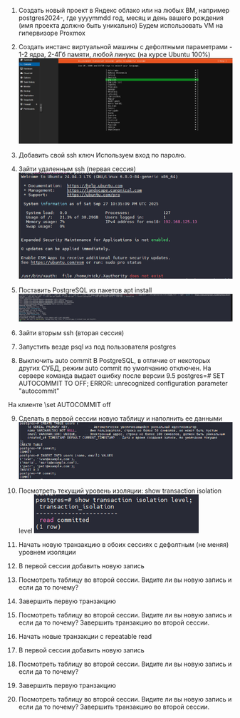 
1. Создать новый проект в Яндекс облако или на любых ВМ, например postgres2024-<yyyymmdd>, где
yyyymmdd год, месяц и день вашего рождения (имя проекта должно быть уникально)
Будем использовать VM на гипервизоре Proxmox
2. Создать инстанс виртуальной машины с дефолтными параметрами - 1-2 ядра, 2-4Гб памяти, любой
линукс (на курсе Ubuntu 100%)
![Установка Ubuntu на Proxmox](image.png)
3. Добавить свой ssh ключ
Используем вход по паролю.
4. Зайти удаленным ssh (первая сессия)
![login](image-1.png)
5. Поставить PostgreSQL из пакетов apt install
![setup](image-2.png)
6. Зайти вторым ssh (вторая сессия)

7. Запустить везде psql из под пользователя postgres
8. Выключить auto commit
В PostgreSQL, в отличие от некоторых других СУБД, режим auto commit по умолчанию отключен. 
На сервере команда выдает ошибку после версии 9.5
postgres=# SET AUTOCOMMIT TO OFF;
ERROR:  unrecognized configuration parameter "autocommit"

На клиенте \set AUTOCOMMIT off

9. Сделать в первой сессии новую таблицу и наполнить ее данными
![create_table](image-3.png)

10. Посмотреть текущий уровень изоляции: show transaction isolation level
![alt text](image-4.png)
11. Начать новую транзакцию в обоих сессиях с дефолтным (не меняя) уровнем изоляции
12. В первой сессии добавить новую запись
13. Посмотреть таблицу во второй сессии. Видите ли вы новую запись и если да то почему?
14. Завершить первую транзакцию
15. Посмотреть таблицу во второй сессии. Видите ли вы новую запись и если да то почему?
Завершить транзакцию во второй сессии.
16. Начать новые транзакции с repeatable read
17. В первой сессии добавить новую запись
18. Посмотреть таблицу во второй сессии. Видите ли вы новую запись и если да то почему?
19. Завершить первую транзакцию
20. Посмотреть таблицу во второй сессии. Видите ли вы новую запись и если да то почему?
Завершить транзакцию во второй сессии. 